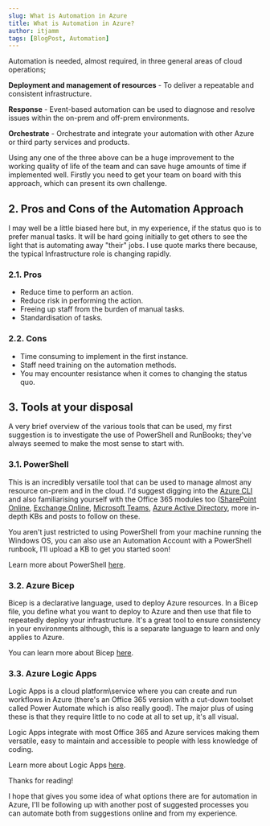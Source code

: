 ```yaml
---
slug: What is Automation in Azure
title: What is Automation in Azure?
author: itjamm
tags: [BlogPost, Automation]
---
```


Automation is needed, almost required, in three general areas of cloud operations;
<!--truncate-->
**Deployment and management of resources** - To deliver a repeatable and consistent infrastructure.

**Response** - Event-based automation can be used to diagnose and resolve issues within the on-prem and off-prem environments.

**Orchestrate** - Orchestrate and integrate your automation with other Azure or third party services and products.

Using any one of the three above can be a huge improvement to the working quality of life of the team and can save huge amounts of time if implemented well. Firstly you need to get your team on board with this approach, which can present its own challenge.

## 2. Pros and Cons of the Automation Approach

I may well be a little biased here but, in my experience, if the status quo is to prefer manual tasks. It will be hard going initially to get others to see the light that is automating away "their" jobs. I use quote marks there because, the typical Infrastructure role is changing rapidly.

### 2.1. Pros

- Reduce time to perform an action.
- Reduce risk in performing the action.
- Freeing up staff from the burden of manual tasks.
- Standardisation of tasks.

### 2.2. Cons

- Time consuming to implement in the first instance.
- Staff need training on the automation methods.
- You may encounter resistance when it comes to changing the status quo.

## 3. Tools at your disposal

A very brief overview of the various tools that can be used, my first suggestion is to investigate the use of PowerShell and RunBooks; they've always seemed to make the most sense to start with.

### 3.1. PowerShell

This is an incredibly versatile tool that can be used to manage almost any resource on-prem and in the cloud. I'd suggest digging into the [Azure CLI](https://learn.microsoft.com/en-us/cli/azure/) and also familiarising yourself with the Office 365 modules too ([SharePoint Online](https://learn.microsoft.com/en-us/powershell/sharepoint/?view=sharepoint-ps), [Exchange Online](https://learn.microsoft.com/en-us/powershell/exchange/exchange-online-powershell-v2?view=exchange-ps), [Microsoft Teams](https://learn.microsoft.com/en-us/microsoftteams/teams-powershell-overview), [Azure Active Directory](https://learn.microsoft.com/en-us/powershell/azure/active-directory/overview?view=azureadps-2.0), more in-depth KBs and posts to follow on these.

You aren't just restricted to using PowerShell from your machine running the Windows OS, you can also use an Automation Account with a PowerShell runbook, I'll upload a KB to get you started soon!

Learn more about PowerShell [here](https://learn.microsoft.com/en-us/powershell/scripting/overview?view=powershell-7.3).

### 3.2. Azure Bicep

Bicep is a declarative language, used to deploy Azure resources. In a Bicep file, you define what you want to deploy to Azure and then use that file to repeatedly deploy your infrastructure. It's a great tool to ensure consistency in your environments although, this is a separate language to learn and only applies to Azure.

You can learn more about Bicep [here](https://learn.microsoft.com/en-us/azure/azure-resource-manager/bicep/overview?tabs=bicep).

### 3.3. Azure Logic Apps

Logic Apps is a cloud platform\service where you can create and run workflows in Azure (there's an Office 365 version with a cut-down toolset called Power Automate which is also really good). The major plus of using these is that they require little to no code at all to set up, it's all visual.

Logic Apps integrate with most Office 365 and Azure services making them versatile, easy to maintain and accessible to people with less knowledge of coding.

Learn more about Logic Apps [here](https://learn.microsoft.com/en-us/azure/logic-apps/logic-apps-overview).

Thanks for reading!

I hope that gives you some idea of what options there are for automation in Azure, I'll be following up with another post of suggested processes you can automate both from suggestions online and from my experience.
